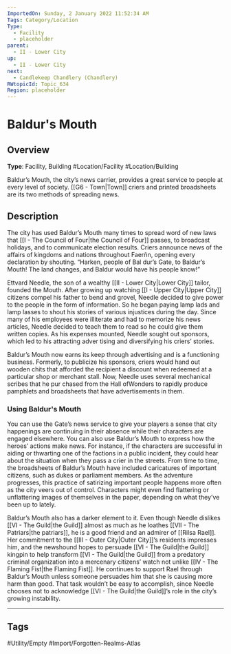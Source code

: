 ```yaml
---
ImportedOn: Sunday, 2 January 2022 11:52:34 AM
Tags: Category/Location
Type:
  - Facility
  - placeholder
parent:
  - II - Lower City
up:
  - II - Lower City
next:
  - Candlekeep Chandlery (Chandlery)
RWtopicId: Topic_634
Region: placeholder
---
```

# Baldur's Mouth
## Overview
**Type**: Facility, Building
#Location/Facility #Location/Building

Baldur’s Mouth, the city’s news carrier, provides a great service to people at every level of society. [[G6 - Town|Town]] criers and printed broadsheets are its two methods of spreading news.

## Description
The city has used Baldur’s Mouth many times to spread word of new laws that [[I - The Council of Four|the Council of Four]] passes, to broadcast holidays, and to communicate election results. Criers announce news of the affairs of kingdoms and nations throughout Faerñn, opening every declaration by shouting. “Harken, people of Bal dur’s Gate, to Baldur’s Mouth! The land changes, and Baldur would have his people know!”

Ettvard Needle, the son of a wealthy [[II - Lower City|Lower City]] tailor, founded the Mouth. After growing up watching [[I - Upper City|Upper City]] citizens compel his father to bend and grovel, Needle decided to give power to the people in the form of information. So he began paying lamp lads and lamp lasses to shout his stories of various injustices during the day. Since many of his employees were illiterate and had to memorize his news articles, Needle decided to teach them to read so he could give them written copies. As his expenses mounted, Needle sought out sponsors, which led to his attracting adver tising and diversifying his criers’ stories.

Baldur’s Mouth now earns its keep through advertising and is a functioning business. Formerly, to publicize his sponsors, criers would hand out wooden chits that afforded the recipient a discount when redeemed at a particular shop or merchant stall. Now, Needle uses several mechanical scribes that he pur chased from the Hall ofWonders to rapidly produce pamphlets and broadsheets that have advertisements in them.

### Using Baldur's Mouth
You can use the Gate’s news service to give your players a sense that city happenings are continuing in their absence while their characters are engaged elsewhere. You can also use Baldur’s Mouth to express how the heroes’ actions make news. For instance, if the characters are successful in aiding or thwarting one of the factions in a public incident, they could hear about the situation when they pass a crier in the streets. From time to time, the broadsheets of Baldur’s Mouth have included caricatures of important citizens, such as dukes or parliament members. As the adventure progresses, this practice of satirizing important people happens more often as the city veers out of control. Characters might even find flattering or unflattering images of themselves in the paper, depending on what they’ve been up to lately.

Baldur’s Mouth also has a darker element to it. Even though Needle dislikes [[VI - The Guild|the Guild]] almost as much as he loathes [[VII - The Patriars|the patriars]], he is a good friend and an admirer of [[Rilsa Rael]]. Her commitment to the [[III - Outer City|Outer City]]’s residents impresses him, and the newshound hopes to persuade [[VI - The Guild|the Guild]] kingpin to help transform [[VI - The Guild|the Guild]] from a predatory criminal organization into a mercenary citizens’ watch not unlike [[IV - The Flaming Fist|the Flaming Fist]]. He continues to support Rael through Baldur’s Mouth unless someone persuades him that she is causing more harm than good. That task wouldn’t be easy to accomplish, since Needle chooses not to acknowledge [[VI - The Guild|the Guild]]’s role in the city’s growing instability.


---
## Tags
#Utility/Empty #Import/Forgotten-Realms-Atlas

